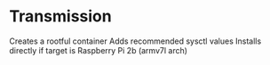 # Transmission 
Creates a rootful container
Adds recommended sysctl values
Installs directly if target is Raspberry Pi 2b (armv7l arch)
